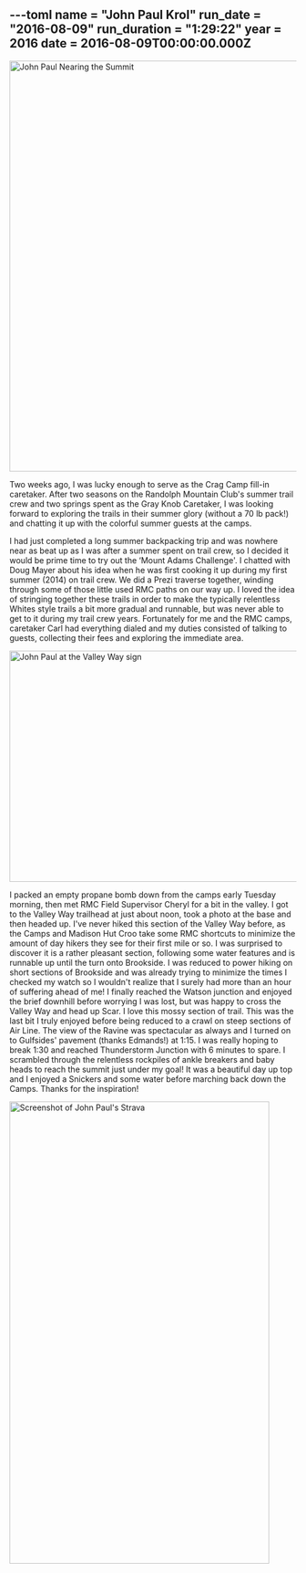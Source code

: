 ---toml
name = "John Paul Krol"
run_date = "2016-08-09"
run_duration = "1:29:22"
year = 2016
date = 2016-08-09T00:00:00.000Z
---
<img src="/assets/images/uploads/tumblrinlineoc1myxrc4l1si9ly8540.jpg" alt="John Paul Nearing the Summit" width="540" height="720" class="img-fluid">

Two weeks ago, I was lucky enough to serve as the Crag Camp fill-in caretaker. After two seasons on the Randolph Mountain Club's summer trail crew and two springs spent as the Gray Knob Caretaker, I was looking forward to exploring the trails in their summer glory (without a 70 lb pack!) and chatting it up with the colorful summer guests at the camps.

I had just completed a long summer backpacking trip and was nowhere near as beat up as I was after a summer spent on trail crew, so I decided it would be prime time to try out the ‘Mount Adams Challenge'. I chatted with Doug Mayer about his idea when he was first cooking it up during my first summer (2014) on trail crew. We did a Prezi traverse together, winding through some of those little used RMC paths on our way up. I loved the idea of stringing together these trails in order to make the typically relentless Whites style trails a bit more gradual and runnable, but was never able to get to it during my trail crew years. Fortunately for me and the RMC camps, caretaker Carl had everything dialed and my duties consisted of talking to guests, collecting their fees and exploring the immediate area.

<img src="/assets/images/uploads/tumblrinlineoc1mywf3ev1si9ly8540.jpg" alt="John Paul at the Valley Way sign" width="540" height="405" class="img-fluid">

I packed an empty propane bomb down from the camps early Tuesday morning, then met RMC Field Supervisor Cheryl for a bit in the valley. I got to the Valley Way trailhead at just about noon, took a photo at the base and then headed up. I've never hiked this section of the Valley Way before, as the Camps and Madison Hut Croo take some RMC shortcuts to minimize the amount of day hikers they see for their first mile or so. I was surprised to discover it is a rather pleasant section, following some water features and is runnable up until the turn onto Brookside. I was reduced to power hiking on short sections of Brookside and was already trying to minimize the times I checked my watch so I wouldn't realize that I surely had more than an hour of suffering ahead of me! I finally reached the Watson junction and enjoyed the brief downhill before worrying I was lost, but was happy to cross the Valley Way and head up Scar. I love this mossy section of trail. This was the last bit I truly enjoyed before being reduced to a crawl on steep sections of Air Line. The view of the Ravine was spectacular as always and I turned on to Gulfsides' pavement (thanks Edmands!) at 1:15. I was really hoping to break 1:30 and reached Thunderstorm Junction with 6 minutes to spare. I scrambled through the relentless rockpiles of ankle breakers and baby heads to reach the summit just under my goal! It was a beautiful day up top and I enjoyed a Snickers and some water before marching back down the Camps. Thanks for the inspiration!

<img src="/assets/images/uploads/tumblrinlineoc1mywoas71si9ly8540.jpg" alt="Screenshot of John Paul's Strava" width="456" height="810" class="img-fluid">



